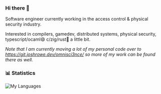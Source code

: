 ### Hi there 👋

Software engineer currently working in the access control & physical security industry.

Interested in compilers, gamedev, distributed systems, physical security, typescript/ocaml😄  c/zig/rust🤔 a little bit.

_Note that I am currently moving a lot of my personal code over to https://git.joshrowe.dev/omnisci3nce/ so more of my work can be found there as well._

### 📊 Statistics
![My Languages](https://github-readme-stats.vercel.app/api/top-langs/?username=omnisci3nce)

